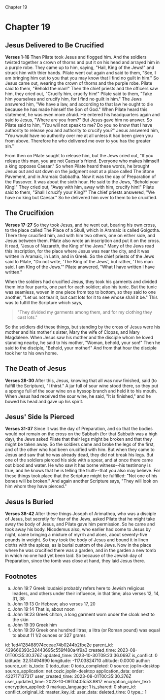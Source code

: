 Chapter 19

# Chapter 19
## Jesus Delivered to Be Crucified
**Verses 1-16**
Then Pilate took Jesus and flogged him. And the soldiers twisted together a crown of thorns and put it on his head and arrayed him in a purple robe. They came up to him, saying, "Hail, King of the Jews!" and struck him with thier hands. Pilate went out again and said to them, "See, I am bringing him out to you that you may know that I find no guilt in him." So Jesus came out, wearing the crown of thorns and the purple robe. Pilate said to them, "Behold the man!" Then the chief priests and the officers saw him, they cried out, "Crucify him, crucify him!" Pilate said to them, "Take him yourselves and crucify him, for I find no guilt in him." The Jews answered him, "We have a law, and according to that law he ought to die because he has made himself the Son of God." When Pilate heard this statement, he was even more afraid. He entered his headquarters again and said to Jesus, "Where are you from?" But Jesus gave him no answer. So Pilate said to him, "You will not speak to me? Do you no know that I have authority to release you and authority to crucify you?" Jesus answered him, "You would have no authority over me at all unless it had been given you from above. Therefore he who delivered me over to you has the greater sin."

From then on Pilate sought to release him, but the Jews cried out, "If you release this man, you are not Caesar's friend. Everyone who makes hiimself a king opposes Caesar." So when Pilate heard these words, he brought Jesus out and sat down on the judgment seat at a place called The Stone Pavement, and in Aramaic Gabbatha. Now it was the day of Preparation of the Passover. It was about the sixth hour. He said to the Jews, "Behold your King!" They cried out, "Away with him, away with him, crucify him!" Pilate said to them, "Shall I crucify your King?" The chief priests answered, "We have no king but Caesar." So he delivered him over to them to be crucified.

## The Crucifixion
**Verses 17-27**
So they took Jesus, and he went out, bearing his own cross, to the place called The Place of a Skull, which in Aramaic is called Golgotha. There they crucified him, and with him two others, one on either side, and Jesus between them. Pilate also wrote an inscription and put it on the cross. It read, "Jesus of Nazareth, the King of the Jews." Many of the Jews read this inscription, for the place where Jesus was near the city, and it was written in Aramaic, in Latin, and in Greek. So the chief priests of the Jews said to Pilate, "Do not write, 'The King of the Jews', but rather, 'This man said, I am King of the Jews.'" Pilate answered, "What I have written I have written."

When the soldiers had crucified Jesus, they took his garments and divided them into four parrts, one part for each soldier; also his tunic. But the tunic was seamless, woven in one piece from top to bottom, so they said to one another, "Let us not tear it, but cast lots for it to see whose shall it be." This was to fulfill the Scripture which says,

> "They divided my garments among them,
> and for my clothing they cast lots."

So the soldiers did these things, but standing by the cross of Jesus were his mother and his mother's sister, Mary the wife of Clopas, and Mary Magdalene. When Jesus saw his mother and the disciple whom he loved standing nearby, he said to his mother, "Woman, behold, your son!" Then he said to the disciple, "Behold, your mother!" And from that hour the disciple took her to his own home.

## The Death of Jesus
**Verses 28-30**
After this, Jesus, knowing that all was now finished, said (to fulfill the Scripture), "I thirst." A jar full of sour wine stood there, so they put a sponge full of the sour wine on a hyssop branch and held it to his mouth. When Jesus had received the sour wine, he said, "It is finished," and he bowed his head and gave up his spirit.

## Jesus' Side Is Pierced
**Verses 31-37**
Since it was the day of Preparation, and so that the bodies would not remain on the cross on the Sabbath (for that Sabbath was a high day), the Jews asked Pilate that their legs might be broken and that they might be taken away. So the soldiers came and broke the legs of the first, and of the other who had been crucified with him. But when they came to Jesus and saw that he was already dead, they did not break his legs. But one of the soldiers pierced his side with a spear, and at once there came out blood and water. He who saw it has borne witness--his testimony is true, and he knows that he is telling the truth--that you also may believe. For these things took place that the Scripture might be fulfilled: "Not one of his bones will be broken." And again another Scripture says, "They will look on him whom they have pierced."

## Jesus Is Buried
**Verses 38-42**
After these things Joseph of Arimathea, who was a disciple of Jesus, but secretly for fear of the Jews, asked Pilate that he might take away the body of Jesus, and Pilate gave him permission. So he came and took away his body. Nicodemus also, who earlier had come to Jesus by night, came bringing a mixture of myrrh and aloes, about seventy-five pounds in weight. So they took the body of Jesus and bound it in linen cloths with the spices, as is burial custom of the Jews. Now in the place where he was crucified there was a garden, and in the garden a new tomb in which no one had yet been laid. So because of the Jewish day of Preparation, since the tomb was close at hand, they laid Jesus there.

## Footnotes

<ol type='a'>
	<li>John 19:7 Greek Ioudaioi probably refers here to Jewish religious leaders, and others under their influence, in that time; also verses 12, 14, 31, 38</li>
	<li>John 19:13 Or Hebrew; also verses 17, 20</li>
	<li>John 19:14 That is, about noon</li>
	<li>John 19:23 Greek chiton, a long garment worn under the cloak next to the skin</li>
	<li>John 19:39 Greek him</li>
	<li>John 19:39 Greek one hundred litras; a litra (or Roman pound) was equal to about 11 1/2 ounces or 327 grams</li>
</ol>


id: 1ed4128488974cceae74b0244b2fbe2e
parent_id: 429666393c32443695c559f480a4f9a3
created_time: 2023-08-01T00:35:30.376Z
updated_time: 2023-10-30T09:23:36.069Z
is_conflict: 0
latitude: 32.51494690
longitude: -117.03824710
altitude: 0.0000
author: 
source_url: 
is_todo: 0
todo_due: 0
todo_completed: 0
source: joplin-desktop
source_application: net.cozic.joplin-desktop
application_data: 
order: 422717137317
user_created_time: 2023-08-01T00:35:30.376Z
user_updated_time: 2023-10-09T04:05:53.981Z
encryption_cipher_text: 
encryption_applied: 0
markup_language: 1
is_shared: 0
share_id: 
conflict_original_id: 
master_key_id: 
user_data: 
deleted_time: 0
type_: 1